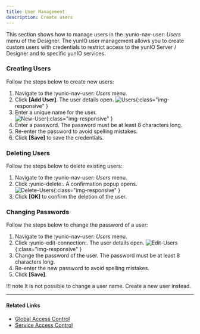 ```yaml
---
title: User Management
description: Create users
---
```


This section shows how to manage users in the  :yunio-nav-user: *Users* menu of the Designer.
The yunIO user management allows you to create custom users with credentials to restrict access to the yunIO Server / Designer and to specific yunIO services.

### Creating Users

Follow the steps below to create new users:

1. Navigate to the  :yunio-nav-user: *Users* menu.
2. Click **[Add User]**. The user details open.
![Users](../../assets/images/yunio/yunio-users.png){:class="img-responsive" }
3. Enter a unique name for the user. <br>
![New-User](../../assets/images/yunio/yunio-new-user.png){:class="img-responsive" }
4. Enter a password. The password must be at least 8 characters long.
5. Re-enter the password to avoid spelling mistakes.
5. Click **[Save]** to save the credentials.

### Deleting Users

Follow the steps below to delete existing users:

1. Navigate to the  :yunio-nav-user: *Users* menu.
2. Click :yunio-delete:. A confirmation popup opens. <br>
![Delete-Users](../../assets/images/yunio/yunio-users-delete.png){:class="img-responsive" }
3. Click **[OK]** to confirm the deletion of the user.


### Changing Passwords

Follow the steps below to change the password of a user:

1. Navigate to the  :yunio-nav-user: *Users* menu.
2. Click :yunio-edit-connection:. The user details open.
![Edit-Users](../../assets/images/yunio/yunio-users-edit.png){:class="img-responsive" }
3. Change the password of the user. The password must be at least 8 characters long.
4. Re-enter the new password to avoid spelling mistakes.
4. Click **[Save]**.

!!! note
	It is not possible to change a user name. Create a new user instead.

****
#### Related Links
- [Global Access Control](global-access.md)
- [Service Access Control](service-access.md)